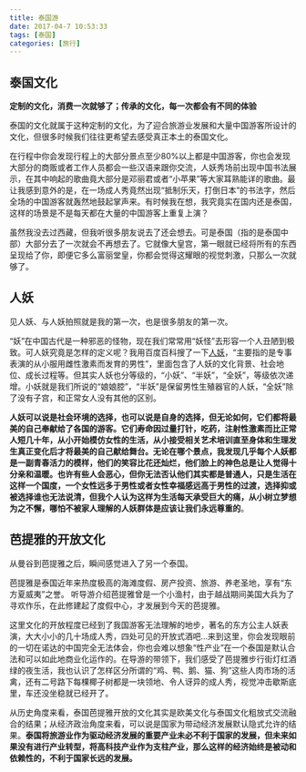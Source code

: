 ```yaml
---
title: 泰国游
date: 2017-04-7 10:53:33
tags: [泰国]
categories: [旅行]
---
```

## 泰国文化
**定制的文化，消费一次就够了；传承的文化，每一次都会有不同的体验**

泰国的文化就属于这种定制的文化，为了迎合旅游业发展和大量中国游客所设计的文化，但很多时候我们往往更希望去感受真正本土的泰国文化。

在行程中你会发现行程上的大部分景点至少80%以上都是中国游客，你也会发现大部分的商贩或者工作人员都会一些汉语来跟你交流，人妖秀场前出现中国书法展示，在其中响起的歌曲竟大部分是邓丽君或者“小苹果”等大家耳熟能详的歌曲。最让我感到意外的是，在一场成人秀竟然出现“抵制乐天，打倒日本”的书法字，然后全场的中国游客就轰然地鼓起掌声来。有时候我在想，我究竟实在国内还是泰国，这样的场景是不是每天都在大量的中国游客上重复上演？

虽然我没去过西藏，但我听很多朋友说去了还会想去。可是泰国（指的是泰国中部）大部分去了一次就会不再想去了。它就像大皇宫，第一眼就已经将所有的东西呈现给了你，即便它多么富丽堂皇，你都会觉得这耀眼的视觉刺激，只那么一次就够了。

## 人妖
见人妖、与人妖拍照就是我的第一次，也是很多朋友的第一次。

“妖”在中国古代是一种邪恶的怪物，现在我们常常用“妖怪”去形容一个人丑陋到极致。可人妖究竟是怎样的定义呢？我用百度百科搜了一下[人妖](http://baike.baidu.com/link?url=SXi6CmCwLZtpJfDudQ9i9VZSEhxWTRNybc4gftSk4AF5WkkkMXcwvW87fBwLNKBTJkBx7ll4tZfaKqnBP1qA88jpaQx4uvWcAU_ak3ws0gy)，“主要指的是专事表演的从小服用雌性激素而发育的男性”，里面包含了人妖的文化背景、社会地位、成长过程等。但其实人妖也分等级的，“小妖”、“半妖”，“全妖”，等级依次递增。小妖就是我们所说的“娘娘腔”，“半妖”是保留男性生殖器官的人妖，“全妖”除了没有子宫，和正常女人没有其他的区别。

**人妖可以说是社会环境的选择，也可以说是自身的选择，但无论如何，它们都将最美的自己奉献给了各国的游客。**它们寿命因过量打针，吃药，注射性激素而比正常人短几十年，从小开始模仿女性的生活，从小接受相关艺术培训直至身体和生理发生真正变化后才将最美的自己献给舞台。无论在哪个景点，我发现几乎每个人妖都是一副青春活力的模样，他们的笑容比花还灿烂，他们脸上的神色总是让人觉得十分亲和温暖。也许有些人会恶心，但你无法否认他们其实都是普通人，只是生活在这样一个国度，一个女性远多于男性或者女性幸福感远高于男性的过渡，选择抑或被选择谁也无法说清，但我个人认为**这样为生活每天承受巨大的痛，从小树立梦想为之不懈，哪怕不被家人理解的人妖群体是应该让我们永远尊重的**。

## 芭提雅的开放文化
从曼谷到芭提雅之后，瞬间感觉进入了另一个泰国。

芭提雅是泰国近年来热度极高的海滩度假、房产投资、旅游、养老圣地，享有“东方夏威夷”之誉。
听导游介绍芭提雅曾是一个小渔村，由于越战期间美国大兵为了寻欢作乐，在此修建起了度假中心，才发展到今天的芭提雅。

这里文化的开放程度已经到了我国游客无法理解的地步，著名的东方公主人妖表演，大大小小的几十场成人秀，四处可见的开放式酒吧...来到这里，你会发现眼前的一切在诺达的中国完全无法体会，你也会难以想象“性产业”在一个泰国是默认合法和可以如此地商业化运作的。在导游的带领下，我们感受了芭提雅步行街灯红酒绿的夜生活，我也认识了怎样区分所谓的“鸡、鸭、鹅、猫、狗”这些人肉市场的活禽，还有二号路下每棵椰子树都是一块领地、令人讶异的成人秀，视觉冲击歇斯底里，车还没坐稳就已经开了。

从历史角度来看，泰国芭提雅开放的文化其实是欧美文化与泰国文化粗放式交流融合的结果；从经济政治角度来看，可以说是国家为带动经济发展默认隐式允许的结果。**泰国将旅游业作为驱动经济发展的重要产业未必不利于国家的发展，但未来如果没有进行产业转型，将高科技产业作为支柱产业，那么这样的经济始终是被动和依赖性的，不利于国家长远的发展。**














